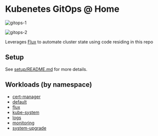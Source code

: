 # Kubenetes GitOps @ Home

![gitops-1](https://i.imgur.com/LJn8Own.png)

![gitops-2](https://i.imgur.com/9tvyWMp.png)

Leverages [Flux](https://github.com/fluxcd/flux) to automate cluster state using code residing in this repo

## Setup

See [setup/README.md](setup/README.md) for more details.

## Workloads (by namespace)

* [cert-manager](cert-manager/)
* [default](default/)
* [flux](flux/)
* [kube-system](kube-system/)
* [logs](logs/)
* [monitoring](monitoring/)
* [system-upgrade](system-upgrade/)
